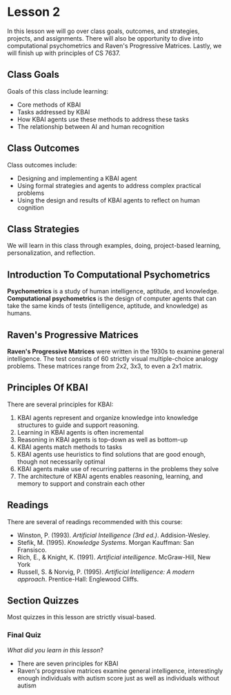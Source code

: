 # Lesson 2

In this lesson we will go over class goals, outcomes, and strategies, projects, and assignments. There will also be opportunity to dive into computational psychometrics and Raven's Progressive Matrices. Lastly, we will finish up with principles of CS 7637.

## Class Goals

Goals of this class include learning:

- Core methods of KBAI
- Tasks addressed by KBAI
- How KBAI agents use these methods to address these tasks
- The relationship between AI and human recognition

## Class Outcomes

Class outcomes include:

- Designing and implementing a KBAI agent
- Using formal strategies and agents to address complex practical problems
- Using the design and results of KBAI agents to reflect on human cognition

## Class Strategies

We will learn in this class through examples, doing, project-based learning, personalization, and reflection.

## Introduction To Computational Psychometrics

**Psychometrics** is a study of human intelligence, aptitude, and knowledge. **Computational psychometrics** is the design of computer agents that can take the same kinds of tests (intelligence, aptitude, and knowledge) as humans.

## Raven's Progressive Matrices

**Raven's Progressive Matrices** were written in the 1930s to examine general intelligence. The test consists of 60 strictly visual multiple-choice analogy problems. These matrices range from 2x2, 3x3, to even a 2x1 matrix.

## Principles Of KBAI

There are several principles for KBAI:

1. KBAI agents represent and organize knowledge into knowledge structures to guide and support reasoning.
2. Learning in KBAI agents is often incremental
3. Reasoning in KBAI agents is top-down as well as bottom-up
4. KBAI agents match methods to tasks
5. KBAI agents use heuristics to find solutions that are good enough, though not necessarily optimal
6. KBAI agents make use of recurring patterns in the problems they solve
7. The architecture of KBAI agents enables reasoning, learning, and memory to support and constrain each other

## Readings

There are several of readings recommended with this course:

- Winston, P. (1993). _Artificial Intelligence (3rd ed.)_. Addision-Wesley.
- Stefik, M. (1995). _Knowledge Systems_. Morgan Kauffman: San Fransisco.
- Rich, E., & Knight, K. (1991). _Artificial intelligence_. McGraw-Hill, New York
- Russell, S. & Norvig, P. (1995). _Artificial Intelligence: A modern approach_. Prentice-Hall: Englewood Cliffs.

## Section Quizzes

Most quizzes in this lesson are strictly visual-based.

### Final Quiz

_What did you learn in this lesson_?

- There are seven principles for KBAI
- Raven's progressive matrices examine general intelligence, interestingly enough individuals with autism score just as well as individuals without autism
